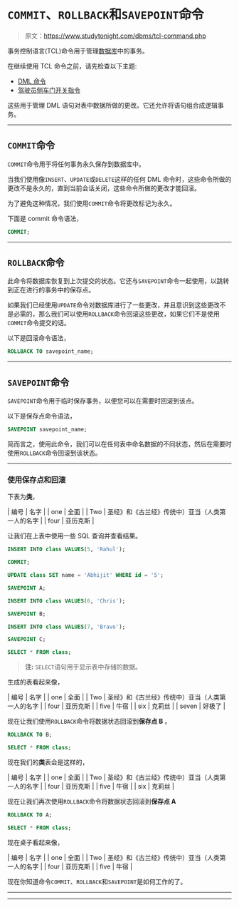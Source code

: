 # `COMMIT`、`ROLLBACK`和`SAVEPOINT`命令

> 原文：<https://www.studytonight.com/dbms/tcl-command.php>

事务控制语言(TCL)命令用于管理[数据库](overview-of-dbms.php)中的事务。

在继续使用 TCL 命令之前，请先检查以下主题:

*   [DML 命令](dml-command.php)
*   [驾驶员侧车门开关指令](create-query.php)

这些用于管理 DML 语句对表中数据所做的更改。它还允许将语句组合成逻辑事务。

* * *

## `COMMIT`命令

`COMMIT`命令用于将任何事务永久保存到数据库中。

当我们使用像`INSERT`、`UPDATE`或`DELETE`这样的任何 DML 命令时，这些命令所做的更改不是永久的，直到当前会话关闭，这些命令所做的更改才能回滚。

为了避免这种情况，我们使用`COMMIT`命令将更改标记为永久。

下面是 commit 命令语法，

```sql
COMMIT;
```

* * *

## `ROLLBACK`命令

此命令将数据库恢复到上次提交的状态。它还与`SAVEPOINT`命令一起使用，以跳转到正在进行的事务中的保存点。

如果我们已经使用`UPDATE`命令对数据库进行了一些更改，并且意识到这些更改不是必需的，那么我们可以使用`ROLLBACK`命令回滚这些更改，如果它们不是使用`COMMIT`命令提交的话。

以下是回滚命令语法，

```sql
ROLLBACK TO savepoint_name;
```

* * *

## `SAVEPOINT`命令

`SAVEPOINT`命令用于临时保存事务，以便您可以在需要时回滚到该点。

以下是保存点命令语法，

```sql
SAVEPOINT savepoint_name;
```

简而言之，使用此命令，我们可以在任何表中命名数据的不同状态，然后在需要时使用`ROLLBACK`命令回滚到该状态。

* * *

### 使用保存点和回滚

下表为**类**，

| 编号 | 名字 |
| one | 全面 |
| Two | 圣经》和《古兰经》传统中）亚当（人类第一人的名字 |
| four | 亚历克斯 |

让我们在上表中使用一些 SQL 查询并查看结果。

```sql
INSERT INTO class VALUES(5, 'Rahul');

COMMIT;

UPDATE class SET name = 'Abhijit' WHERE id = '5';

SAVEPOINT A;

INSERT INTO class VALUES(6, 'Chris');

SAVEPOINT B;

INSERT INTO class VALUES(7, 'Bravo');

SAVEPOINT C;

SELECT * FROM class;
```

> **注:** `SELECT`语句用于显示表中存储的数据。

生成的表看起来像，

| 编号 | 名字 |
| one | 全面 |
| Two | 圣经》和《古兰经》传统中）亚当（人类第一人的名字 |
| four | 亚历克斯 |
| five | 牛宿 |
| six | 克莉丝 |
| seven | 好极了 |

现在让我们使用`ROLLBACK`命令将数据状态回滚到**保存点 B** 。

```sql
ROLLBACK TO B;

SELECT * FROM class;
```

现在我们的**类**表会是这样的，

| 编号 | 名字 |
| one | 全面 |
| Two | 圣经》和《古兰经》传统中）亚当（人类第一人的名字 |
| four | 亚历克斯 |
| five | 牛宿 |
| six | 克莉丝 |

现在让我们再次使用`ROLLBACK`命令将数据状态回滚到**保存点 A**

```sql
ROLLBACK TO A;

SELECT * FROM class;
```

现在桌子看起来像，

| 编号 | 名字 |
| one | 全面 |
| Two | 圣经》和《古兰经》传统中）亚当（人类第一人的名字 |
| four | 亚历克斯 |
| five | 牛宿 |

现在你知道命令`COMMIT`、`ROLLBACK`和`SAVEPOINT`是如何工作的了。

* * *

* * *